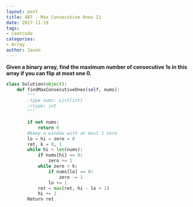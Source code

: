 ```yaml
---
layout: post
title: 487 - Max Consecutive Ones Ii
date: 2017-11-18
tags:
- Leetcode
categories:
- Array
author: Jason
---
```

**Given a binary array, find the maximum number of consecutive 1s in this array if you can flip at most one 0.**


```python
class Solution(object):
    def findMaxConsecutiveOnes(self, nums):
        """
        :type nums: List[int]
        :rtype: int
        """

        if not nums:
            return 0
        #keep a window with at most 1 zero
        lo = hi = zero = 0
        ret, k = 0, 1
        while hi < len(nums):
            if nums[hi] == 0:
                zero += 1
            while zero > k:
                if nums[lo] == 0:
                    zero -= 1
                lo += 1
            ret = max(ret, hi - lo + 1)
            hi += 1
        Return ret
```
